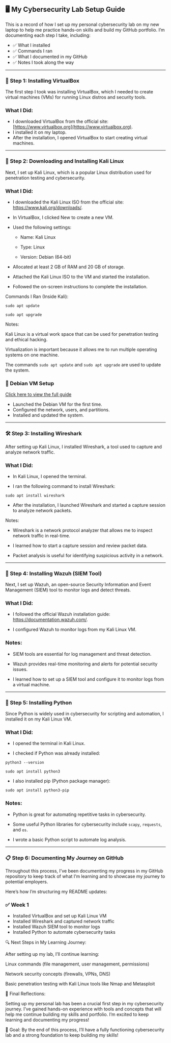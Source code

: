 ## 🖥️ My Cybersecurity Lab Setup Guide ##

This is a record of how I set up my personal cybersecurity lab on my new laptop to help me practice hands-on skills and build my GitHub portfolio. I’m documenting each step I take, including:
- ✅ What I installed
- ✅ Commands I ran
- ✅ What I documented in my GitHub
- ✅ Notes I took along the way

---

### **🚀 Step 1: Installing VirtualBox**  
The first step I took was installing VirtualBox, which I needed to create virtual machines (VMs) for running Linux distros and security tools.

### **What I Did:**  
- I downloaded VirtualBox from the official site: [https://www.virtualbox.org](https://www.virtualbox.org).  
- I installed it on my laptop.  
- After the installation, I opened VirtualBox to start creating virtual machines.

---

### **🐧 Step 2: Downloading and Installing Kali Linux**

Next, I set up Kali Linux, which is a popular Linux distribution used for penetration testing and cybersecurity.

### **What I Did:**

- I downloaded the Kali Linux ISO from the official site: https://www.kali.org/downloads/.

- In VirtualBox, I clicked New to create a new VM.

- Used the following settings:

    - Name: Kali Linux

    - Type: Linux

    - Version: Debian (64-bit)

- Allocated at least 2 GB of RAM and 20 GB of storage.

- Attached the Kali Linux ISO to the VM and started the installation.

- Followed the on-screen instructions to complete the installation.

Commands I Ran (Inside Kali):

`sudo apt update`

`sudo apt upgrade`

Notes:

Kali Linux is a virtual work space that can be used for penetration testing and ethical hacking.

Virtualization is important because it allows me to run multiple operating systems on one machine.

The commands `sudo apt update` and `sudo apt upgrade` are used to update the system.

### 🚀 Debian VM Setup
[Click here to view the full guide](./Dabian_Setup.md)
- Launched the Debian VM for the first time.
- Configured the network, users, and partitions.
- Installed and updated the system.

---

### **🛠️ Step 3: Installing Wireshark**

After setting up Kali Linux, I installed Wireshark, a tool used to capture and analyze network traffic.

### **What I Did:**

- In Kali Linux, I opened the terminal.

- I ran the following command to install Wireshark:

`sudo apt install wireshark`

- After the installation, I launched Wireshark and started a capture session to analyze network packets.

Notes:

- Wireshark is a network protocol analyzer that allows me to inspect network traffic in real-time.

- I learned how to start a capture session and review packet data.

- Packet analysis is useful for identifying suspicious activity in a network.

---

### **🔐 Step 4: Installing Wazuh (SIEM Tool)**

Next, I set up Wazuh, an open-source Security Information and Event Management (SIEM) tool to monitor logs and detect threats.

### **What I Did:**

- I followed the official Wazuh installation guide: https://documentation.wazuh.com/.

- I configured Wazuh to monitor logs from my Kali Linux VM.

### **Notes:**

- SIEM tools are essential for log management and threat detection.

- Wazuh provides real-time monitoring and alerts for potential security issues.

- I learned how to set up a SIEM tool and configure it to monitor logs from a virtual machine.

---

### **🐍 Step 5: Installing Python**

Since Python is widely used in cybersecurity for scripting and automation, I installed it on my Kali Linux VM.

### **What I Did:**

- I opened the terminal in Kali Linux.

- I checked if Python was already installed:

`python3 --version`

`sudo apt install python3`

- I also installed pip (Python package manager):

`sudo apt install python3-pip`

### **Notes:**

- Python is great for automating repetitive tasks in cybersecurity.

- Some useful Python libraries for cybersecurity include `scapy`, `requests`, and `os`.

- I wrote a basic Python script to automate log analysis.

---

### **📋 Step 6: Documenting My Journey on GitHub**

Throughout this process, I’ve been documenting my progress in my GitHub repository to keep track of what I’m learning and to showcase my journey to potential employers.


Here’s how I’m structuring my README updates:

### ✅ Week 1
- Installed VirtualBox and set up Kali Linux VM
- Installed Wireshark and captured network traffic
- Installed Wazuh SIEM tool to monitor logs
- Installed Python to automate cybersecurity tasks

🔍 Next Steps in My Learning Journey:

After setting up my lab, I’ll continue learning:

Linux commands (file management, user management, permissions)

Network security concepts (firewalls, VPNs, DNS)

Basic penetration testing with Kali Linux tools like Nmap and Metasploit

🏁 Final Reflections:

Setting up my personal lab has been a crucial first step in my cybersecurity journey. I’ve gained hands-on experience with tools and concepts that will help me continue building my skills and portfolio. I’m excited to keep learning and documenting my progress!

🎯 Goal: By the end of this process, I’ll have a fully functioning cybersecurity lab and a strong foundation to keep building my skills!

